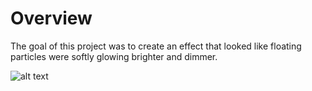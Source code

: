 # Overview

The goal of this project was to create an effect that looked like floating particles were
softly glowing brighter and dimmer.

![alt text](https://github.com/bkjohnson/lights/raw/master/lights.gif)
